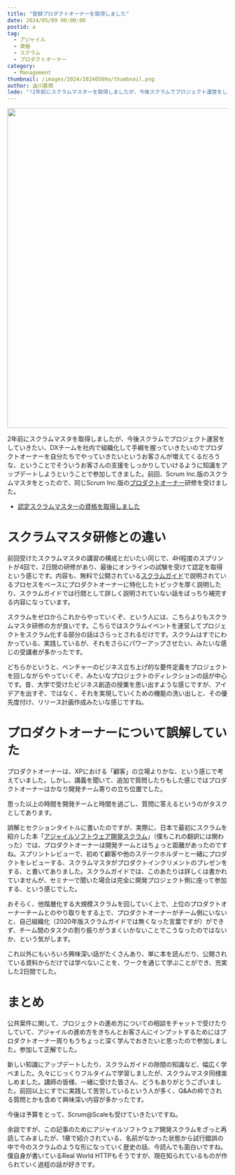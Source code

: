 ```yaml
---
title: "登録プロダクトオーナーを取得しました"
date: 2024/05/09 00:00:00
postid: a
tag:
  - アジャイル
  - 資格
  - スクラム
  - プロダクトオーナー
category:
  - Management
thumbnail: /images/2024/20240509a/thumbnail.png
author: 澁川喜規
lede: "!2年前にスクラムマスターを取得しましたが、今後スクラムでプロジェクト運営をしていきたい、DXチームを社内で組織化して手綱を握っていきたいのでプロダクトオーナーを自分たちでやっていきたいというお客さんが増えてくるだろうな、ということでそういうお客さんの支援をしっかりしていけるように知識をアップデートしようということで参加してきました。"
---
```

<img src="/images/2024/20240509a/image.png" alt="" width="946" height="729" loading="lazy">

2年前にスクラムマスタを取得しましたが、今後スクラムでプロジェクト運営をしていきたい、DXチームを社内で組織化して手綱を握っていきたいのでプロダクトオーナーを自分たちでやっていきたいというお客さんが増えてくるだろうな、ということでそういうお客さんの支援をしっかりしていけるように知識をアップデートしようということで参加してきました。前回、Scrum Inc.版のスクラムマスタをとったので、同じScrum Inc.版の[プロダクトオーナー](https://scruminc.jp/training/owner/)研修を受けました。

* [認定スクラムマスターの資格を取得しました](/articles/20220218a/)

# スクラムマスタ研修との違い

前回受けたスクラムマスタの講習の構成とだいたい同じで、4H程度のスプリントが4回で、2日間の研修があり、最後にオンラインの試験を受けて認定を取得という感じです。内容も、無料で公開されている[スクラムガイド](https://scrumguides.org/docs/scrumguide/v2020/2020-Scrum-Guide-Japanese.pdf)で説明されているプロセスをベースにプロダクトオーナーに特化したトピックを厚く説明したり、スクラムガイドでは行間として詳しく説明されていない話をばっちり補完する内容になっています。

スクラムをゼロからこれからやっていくぞ、という人には、こちらよりもスクラムマスタ研修の方が良いです。こちらではスクラムイベントを運営してプロジェクトをスクラム化する部分の話はさらっとされるだけです。スクラムはすでにわかっている、実践しているが、それをさらにパワーアップさせたい、みたいな感じの受講者が多かったです。

どちらかというと、ベンチャーのビジネス立ち上げ的な要件定義をプロジェクトを回しながらやっていくぞ、みたいなプロジェクトのディレクションの話が中心です。昔、大学で受けたビジネス創造の授業を思い出すような感じですが、アイデアを出すぞ、ではなく、それを実現していくための機能の洗い出しと、その優先度付け、リリース計画作成みたいな感じですね。

# プロダクトオーナーについて誤解していた

プロダクトオーナーは、XPにおける「顧客」の立場よりかな、という感じで考えていました。しかし、講義を聞いて、追加で質問したりもした感じではプロダクトオーナーはかなり開発チーム寄りの立ち位置でした。

思った以上の時間を開発チームと時間を過ごし、質問に答えるというのがタスクとしてあります。

誤解とセクションタイトルに書いたのですが、実際に、日本で最初にスクラムを紹介した本「[アジャイルソフトウェア開発スクラム](https://amzn.to/3W6uG6o)」（僕もこれの翻訳には関わった）では、プロダクトオーナーは開発チームとはちょっと距離があったのですね。スプリントレビューで、初めて顧客や他のステークホルダーと一緒にプロダクトをレビューする、スクラムマスタがプロダクトインクリメントのプレゼンをする、と書いてありました。スクラムガイドでは、このあたりは詳しくは書かれていませんが、セミナーで聞いた場合は完全に開発プロジェクト側に座って参加する、という感じでした。

おそらく、他階層化する大規模スクラムを回していく上で、上位のプロダクトオーナーチームとのやり取りをする上で、プロダクトオーナーがチーム側にいないと、自己組織化（2020年版スクラムガイドでは無くなった言葉ですが）ができず、チーム間のタスクの割り振りがうまくいかないことでこうなったのではないか、という気がします。

これ以外にもいろいろ興味深い話がたくさんあり、単に本を読んだり、公開されている資料からだけでは学べないことを、ワークを通じて学ぶことができ、充実した2日間でした。

# まとめ

公共案件に関して、プロジェクトの進め方についての相談をチャットで受けたりしていて、アジャイルの進め方をきちんとお客さんにインプットするためにはプロダクトオーナー周りもうちょっと深く学んでおきたいと思ったので参加しました。参加して正解でした。

新しい知識にアップデートしたり、スクラムガイドの隙間の知識など、幅広く学べました。久々にじっくりフルタイムで学習しましたが、スクラムマスタ同様楽しめました。講師の皆様、一緒に受けた皆さん、どうもありがとうございました。前回以上にすでに実践して苦労しているという人が多く、Q&Aの枠でされる質問とかも含めて興味深い内容が多かったです。

今後は予算をとって、Scrum@Scaleも受けていきたいですね。

余談ですが、この記事のためにアジャイルソフトウェア開発スクラムをざっと再読してみましたが、1章で紹介されている、名前がなかった状態から試行錯誤の中で今のスクラムのような形になっていく歴史の話、今読んでも面白いですね。僕自身が書いているReal World HTTPもそうですが、現在知られているものが作られていく過程の話が好きです。
